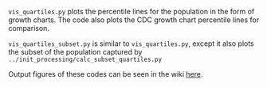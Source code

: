 `vis_quartiles.py` plots the percentile lines for the population in the form of growth charts. The code also plots the CDC growth chart percentile lines for comparison.

`vis_quartiles_subset.py` is similar to `vis_quartiles.py`, except it also plots the subset of the population captured by `../init_processing/calc_subset_quartiles.py`

Output figures of these codes can be seen in the wiki <a href="https://github.com/dssg/dssg-northshore-bmi/wiki/analysis">here</a>.
